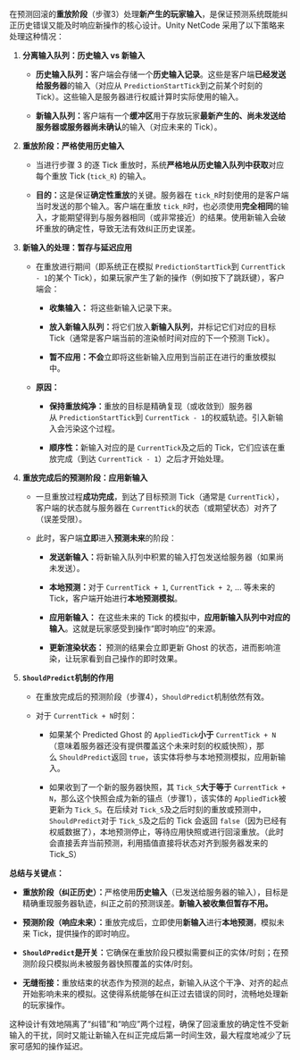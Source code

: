 在预测回滚的​**​重放阶段​**​（步骤3）处理​**​新产生的玩家输入​**​，是保证预测系统既能纠正历史错误又能及时响应新操作的核心设计。Unity NetCode 采用了以下策略来处理这种情况：

1. ​**​分离输入队列：历史输入 vs 新输入​**​
    
    - ​**​历史输入队列：​**​ 客户端会存储一个​**​历史输入记录​**​。这些是客户端​**​已经发送给服务器​**​的输入（对应从 `PredictionStartTick`到之前某个时刻的 Tick）。这些输入是服务器进行权威计算时实际使用的输入。
        
    - ​**​新输入队列：​**​ 客户端有一个​**​缓冲区​**​用于存放玩家​**​最新产生的、尚未发送给服务器或服务器尚未确认​**​的输入（对应未来的 Tick）。
        
    
2. ​**​重放阶段：严格使用历史输入​**​
    
    - 当进行步骤 3 的逐 Tick 重放时，系统​**​严格地从历史输入队列中获取​**​对应每个重放 Tick (`tick_R`) 的输入。
        
    - ​**​目的：​**​ 这是保证​**​确定性重放​**​的关键。服务器在 `tick_R`时刻使用的是客户端当时发送的那个输入。客户端在重放 `tick_R`时，也必须使用​**​完全相同​**​的输入，才能期望得到与服务器相同（或非常接近）的结果。使用新输入会破坏重放的确定性，导致无法有效纠正历史误差。
        
    
3. ​**​新输入的处理：暂存与延迟应用​**​
    
    - 在重放进行期间（即系统正在模拟 `PredictionStartTick`到 `CurrentTick - 1`的某个 Tick），如果玩家产生了新的操作（例如按下了跳跃键），客户端会：
        
        - ​**​收集输入：​**​ 将这些新输入记录下来。
            
        - ​**​放入新输入队列：​**​ 将它们放入​**​新输入队列​**​，并标记它们对应的目标 Tick（通常是客户端当前的渲染帧时间对应的下一个预测 Tick）。
            
        - ​**​暂不应用：​**​ ​**​不会​**​立即将这些新输入应用到当前正在进行的重放模拟中。
            
        
    - ​**​原因：​**​
        
        - ​**​保持重放纯净：​**​ 重放的目标是精确复现（或收敛到）服务器从 `PredictionStartTick`到 `CurrentTick - 1`的权威轨迹。引入新输入会污染这个过程。
            
        - ​**​顺序性：​**​ 新输入对应的是 `CurrentTick`及之后的 Tick，它们应该在重放完成（到达 `CurrentTick - 1`）之后才开始处理。
            
        
    
4. ​**​重放完成后的预测阶段：应用新输入​**​
    
    - 一旦重放过程​**​成功完成​**​，到达了目标预测 Tick（通常是 `CurrentTick`），客户端的状态就与服务器在 `CurrentTick`的状态（或期望状态）对齐了（误差受限）。
        
    - 此时，客户端​**​立即​**​进入​**​预测未来​**​的阶段：
        
        - ​**​发送新输入：​**​ 将新输入队列中积累的输入打包发送给服务器（如果尚未发送）。
            
        - ​**​本地预测：​**​ 对于 `CurrentTick + 1`, `CurrentTick + 2`, ... 等未来的 Tick，客户端开始进行​**​本地预测模拟​**​。
            
        - ​**​应用新输入：​**​ 在这些未来的 Tick 的模拟中，​**​应用新输入队列中对应的输入​**​。这就是玩家感受到操作“即时响应”的来源。
            
        - ​**​更新渲染状态：​**​ 预测的结果会立即更新 Ghost 的状态，进而影响渲染，让玩家看到自己操作的即时效果。
            
        
    
5. ​**​`ShouldPredict`机制的作用​**​
    
    - 在重放完成后的预测阶段（步骤4），`ShouldPredict`机制依然有效。
        
    - 对于 `CurrentTick + N`时刻：
        
        - 如果某个 Predicted Ghost 的 `AppliedTick`​**​小于​**​ `CurrentTick + N`（意味着服务器还没有提供覆盖这个未来时刻的权威快照），那么 `ShouldPredict`返回 `true`，该实体将参与本地预测模拟，应用新输入。
            
        - 如果收到了一个新的服务器快照，其 `Tick_S`​**​大于等于​**​ `CurrentTick + N`，那么这个快照会成为新的锚点（步骤1），该实体的 `AppliedTick`被更新为 `Tick_S`。在后续对 `Tick_S`及之后时刻的重放或预测中，`ShouldPredict`对于 `Tick_S`及之后的 Tick 会返回 `false`（因为已经有权威数据了），本地预测停止，等待应用快照或进行回滚重放。（此时会直接丢弃当前预测，利用插值直接将状态对齐到服务器发来的Tick_S）
            
        
    

​**​总结与关键点：​**​

- ​**​重放阶段（纠正历史）：​**​ 严格使用​**​历史输入​**​（已发送给服务器的输入），目标是精确重现服务器轨迹，纠正之前的预测误差。​**​新输入被收集但暂存不用。​**​
    
- ​**​预测阶段（响应未来）：​**​ 重放完成后，立即使用​**​新输入​**​进行​**​本地预测​**​，模拟未来 Tick，提供操作的即时响应。
    
- ​**​`ShouldPredict`是开关：​**​ 它确保在重放阶段只模拟需要纠正的实体/时刻；在预测阶段只模拟尚未被服务器快照覆盖的实体/时刻。
    
- ​**​无缝衔接：​**​ 重放结束的状态作为预测的起点，新输入从这个干净、对齐的起点开始影响未来的模拟。这使得系统能够在纠正过去错误的同时，流畅地处理新的玩家操作。
    

这种设计有效地隔离了“纠错”和“响应”两个过程，确保了回滚重放的确定性不受新输入的干扰，同时又能让新输入在纠正完成后第一时间生效，最大程度地减少了玩家可感知的操作延迟。
